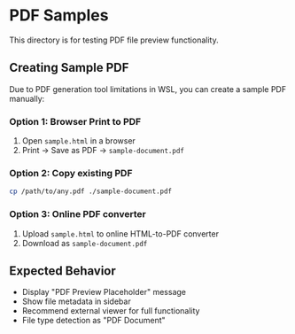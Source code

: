 # PDF Samples

This directory is for testing PDF file preview functionality.

## Creating Sample PDF

Due to PDF generation tool limitations in WSL, you can create a sample PDF manually:

### Option 1: Browser Print to PDF
1. Open `sample.html` in a browser
2. Print → Save as PDF → `sample-document.pdf`

### Option 2: Copy existing PDF
```bash
cp /path/to/any.pdf ./sample-document.pdf
```

### Option 3: Online PDF converter
1. Upload `sample.html` to online HTML-to-PDF converter
2. Download as `sample-document.pdf`

## Expected Behavior

- Display "PDF Preview Placeholder" message
- Show file metadata in sidebar  
- Recommend external viewer for full functionality
- File type detection as "PDF Document"